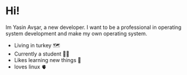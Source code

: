 


# Hi!    

Im Yasin Avşar, a new developer. I want to be a professional in operating system development and make my own operating system.

- Living in turkey 🗺️
- Currently a student 👨‍🏫
- Likes learning new things 📖
- loves linux 🫀 
